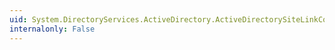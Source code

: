```yaml
---
uid: System.DirectoryServices.ActiveDirectory.ActiveDirectorySiteLinkCollection.Insert(System.Int32,System.DirectoryServices.ActiveDirectory.ActiveDirectorySiteLink)
internalonly: False
---
```

